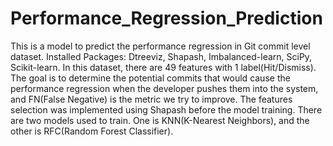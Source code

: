 # Performance_Regression_Prediction
This is a model to predict the performance regression in Git commit level dataset.
Installed Packages: Dtreeviz, Shapash, Imbalanced-learn, SciPy, Scikit-learn.
In this dataset, there are 49 features with 1 label(Hit/Dismiss). The goal is to determine the potential commits that would cause the performance regression when the developer pushes them into the system, and FN(False Negative) is the metric we try to improve.
The features selection was implemented using Shapash before the model training.
There are two models used to train. One is KNN(K-Nearest Neighbors), and the other is RFC(Random Forest Classifier).

